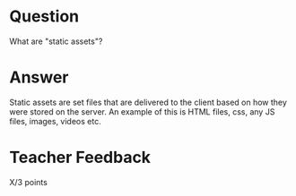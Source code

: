 # Question

What are "static assets"?

# Answer
Static assets are set files that are delivered to the client based on how they were stored on the server. An example of this is HTML files, css, any JS files, images, videos etc. 

# Teacher Feedback

X/3 points